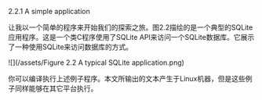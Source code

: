 2.2.1 A simple application

让我以一个简单的程序来开始我们的探索之旅。图2.2描绘的是一个典型的SQLite应用程序。这是一个类C程序使用了SQLite API来访问一个SQLite数据库。它展示了一种使用SQLite来访问数据库的方式。

![](/assets/Figure 2.2 A typical SQLite application.png)

你可以编译执行上述例子程序。本文所输出的文本产生于Linux机器，但是这些例子同样能够在其它平台执行。

